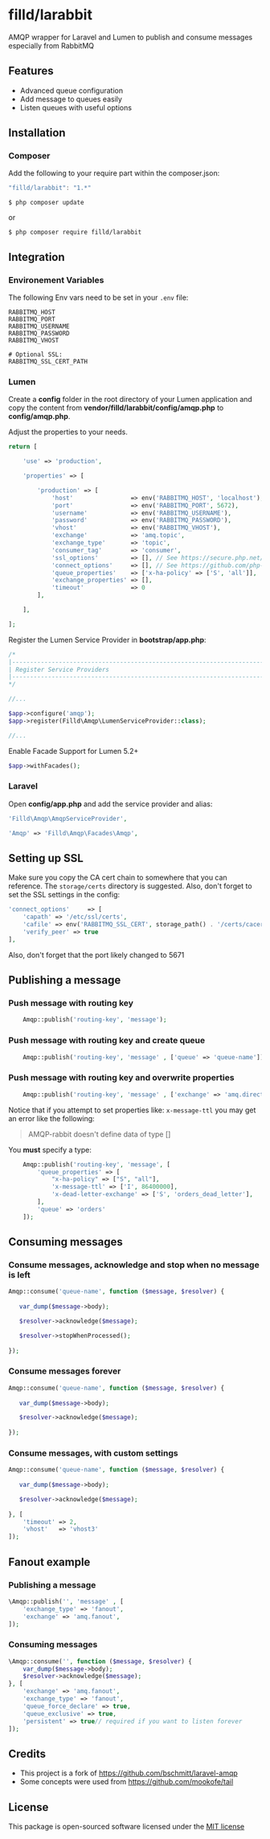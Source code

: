 # filld/larabbit
AMQP wrapper for Laravel and Lumen to publish and consume messages especially from RabbitMQ

## Features
  - Advanced queue configuration
  - Add message to queues easily
  - Listen queues with useful options

## Installation

### Composer

Add the following to your require part within the composer.json: 

```js
"filld/larabbit": "1.*"
```
```batch
$ php composer update
```

or

```
$ php composer require filld/larabbit
```

## Integration

### Environement Variables

The following Env vars need to be set in your `.env` file:

    RABBITMQ_HOST
    RABBITMQ_PORT
    RABBITMQ_USERNAME
    RABBITMQ_PASSWORD
    RABBITMQ_VHOST
    
    # Optional SSL:
    RABBITMQ_SSL_CERT_PATH

### Lumen

Create a **config** folder in the root directory of your Lumen application and copy the content
from **vendor/filld/larabbit/config/amqp.php** to **config/amqp.php**.

Adjust the properties to your needs.

```php
return [

    'use' => 'production',

    'properties' => [

        'production' => [
            'host'                => env('RABBITMQ_HOST', 'localhost'),
            'port'                => env('RABBITMQ_PORT', 5672),
            'username'            => env('RABBITMQ_USERNAME'),
            'password'            => env('RABBITMQ_PASSWORD'),
            'vhost'               => env('RABBITMQ_VHOST'),
            'exchange'            => 'amq.topic',
            'exchange_type'       => 'topic',
            'consumer_tag'        => 'consumer',
            'ssl_options'         => [], // See https://secure.php.net/manual/en/context.ssl.php
            'connect_options'     => [], // See https://github.com/php-amqplib/php-amqplib/blob/master/PhpAmqpLib/Connection/AMQPSSLConnection.php
            'queue_properties'    => ['x-ha-policy' => ['S', 'all']],
            'exchange_properties' => [],
            'timeout'             => 0
        ],

    ],

];
```

Register the Lumen Service Provider in **bootstrap/app.php**:

```php
/*
|--------------------------------------------------------------------------
| Register Service Providers
|--------------------------------------------------------------------------
*/

//...

$app->configure('amqp');
$app->register(Filld\Amqp\LumenServiceProvider::class);

//...
```

Enable Facade Support for Lumen 5.2+

```php
$app->withFacades();
```


### Laravel

Open **config/app.php** and add the service provider and alias:

```php
'Filld\Amqp\AmqpServiceProvider',
```

```php
'Amqp' => 'Filld\Amqp\Facades\Amqp',
```

## Setting up SSL

Make sure you copy the CA cert chain to somewhere that you can reference.
The `storage/certs` directory is suggested.  Also, don't forget to set the
SSL settings in the config: 

```php
'connect_options'     => [
    'capath' => '/etc/ssl/certs',
    'cafile' => env('RABBITMQ_SSL_CERT', storage_path() . '/certs/cacert.pem'),
    'verify_peer' => true
],
```

Also, don't forget that the port likely changed to 5671

## Publishing a message

### Push message with routing key

```php
    Amqp::publish('routing-key', 'message');
```

### Push message with routing key and create queue

```php	
    Amqp::publish('routing-key', 'message' , ['queue' => 'queue-name']);
```

### Push message with routing key and overwrite properties

```php	
    Amqp::publish('routing-key', 'message' , ['exchange' => 'amq.direct']);
```

Notice that if you attempt to set properties like: `x-message-ttl` you may get an error like the following:

> AMQP-rabbit doesn't define data of type []

You **must** specify a type:

```php
    Amqp::publish('routing-key', 'message', [
        'queue_properties' => [
            "x-ha-policy" => ["S", "all"],
            'x-message-ttl' => ['I', 86400000],
            'x-dead-letter-exchange' => ['S', 'orders_dead_letter'],
        ],
        'queue' => 'orders'
    ]);
```

## Consuming messages

### Consume messages, acknowledge and stop when no message is left

```php
Amqp::consume('queue-name', function ($message, $resolver) {
    		
   var_dump($message->body);

   $resolver->acknowledge($message);

   $resolver->stopWhenProcessed();
        
});
```

### Consume messages forever

```php
Amqp::consume('queue-name', function ($message, $resolver) {
    		
   var_dump($message->body);

   $resolver->acknowledge($message);
        
});
```

### Consume messages, with custom settings

```php
Amqp::consume('queue-name', function ($message, $resolver) {
    		
   var_dump($message->body);

   $resolver->acknowledge($message);
      
}, [
	'timeout' => 2,
	'vhost'   => 'vhost3'
]);
```

## Fanout example

### Publishing a message

```php
\Amqp::publish('', 'message' , [
    'exchange_type' => 'fanout',
    'exchange' => 'amq.fanout',
]);
```

### Consuming messages

```php
\Amqp::consume('', function ($message, $resolver) {
    var_dump($message->body);
    $resolver->acknowledge($message);
}, [
    'exchange' => 'amq.fanout',
    'exchange_type' => 'fanout',
    'queue_force_declare' => true,
    'queue_exclusive' => true,
    'persistent' => true// required if you want to listen forever
]);
```

## Credits

* This project is a fork of https://github.com/bschmitt/laravel-amqp
* Some concepts were used from https://github.com/mookofe/tail


## License

This package is open-sourced software licensed under the [MIT license](http://opensource.org/licenses/MIT)
